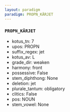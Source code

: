 ```yaml
---
layout: paradigm
paradigm: PROPN_KÄRJET
---
```

### ` PROPN_KÄRJET `


* kotus_tn: 7
* upos: PROPN
* suffix_regex: jet
* kotus_av: L
* grade_dir: weaken
* harmony: front
* possessive: False
* stem_diphthong: None
* deletion: jet
* plurale_tantum: obligatory
* clitics: False
* pos: NOUN
* stem_vowel: None
